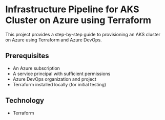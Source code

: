 # Infrastructure Pipeline for AKS Cluster on Azure using Terraform

This project provides a step-by-step guide to provisioning an AKS cluster on Azure using Terraform and Azure DevOps.

## Prerequisites

- An Azure subscription
- A service principal with sufficient permissions
- Azure DevOps organization and project
- Terraform installed locally (for initial testing)

## Technology

- Terraform
